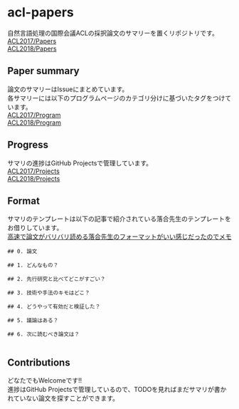 # acl-papers
自然言語処理の国際会議ACLの採択論文のサマリーを置くリポジトリです。  
[ACL2017/Papers](http://aclweb.org/anthology/P/P17/)  
[ACL2018/Papers](https://aclanthology.info/events/acl-2018)

## Paper summary
論文のサマリーはIssueにまとめています。  
各サマリーには以下のプログラムページのカテゴリ分けに基づいたタグをつけています。  
[ACL2017/Program](http://acl2017.org/program)  
[ACL2018/Program](https://acl2018.org/programme/schedule/)

## Progress
サマリの進捗はGitHub Projectsで管理しています。  
[ACL2017/Projects](https://github.com/ymym3412/acl-papers/projects/1)  
[ACL2018/Projects](https://github.com/ymym3412/acl-papers/projects/2)

## Format
サマリのテンプレートは以下の記事で紹介されている落合先生のテンプレートをお借りしています。  
[高速で論文がバリバリ読める落合先生のフォーマットがいい感じだったのでメモ](http://lafrenze.hatenablog.com/entry/2015/08/04/120205)

```
## 0. 論文

## 1. どんなもの？

## 2. 先行研究と比べてどこがすごい？

## 3. 技術や手法のキモはどこ？

## 4. どうやって有効だと検証した？

## 5. 議論はある？

## 6. 次に読むべき論文は？


```

## Contributions
どなたでもWelcomeです!!  
進捗はGitHub Projectsで管理しているので、TODOを見ればまだサマリが書かれていない論文を探すことができます。
